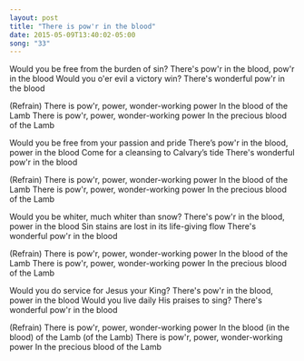 ```yaml
---
layout: post
title: "There is pow'r in the blood"
date: 2015-05-09T13:40:02-05:00
song: "33"
---
```

Would you be free from the burden of sin?
There's pow'r in the blood, pow'r in the blood
Would you o'er evil a victory win?
There's wonderful pow'r in the blood

(Refrain)
There is pow'r, power, wonder-working power
In the blood of the Lamb
There is pow'r, power, wonder-working power
In the precious blood of the Lamb

Would you be free from your passion and pride
There’s pow'r in the blood, power in the blood
Come for a cleansing to Calvary’s tide
There's wonderful pow'r in the blood

(Refrain)
There is pow'r, power, wonder-working power
In the blood of the Lamb
There is pow'r, power, wonder-working power
In the precious blood of the Lamb

Would you be whiter,
much whiter than snow?
There's pow'r in the blood, power in the blood
Sin stains are lost in its life-giving flow
There's wonderful pow'r in the blood

(Refrain)
There is pow'r, power, wonder-working power
In the blood of the Lamb
There is pow'r, power, wonder-working power
In the precious blood of the Lamb


Would you do service
for Jesus your King?
There's pow'r in the blood, power in the blood
Would you live daily His praises to sing?
There's wonderful pow'r in the blood

(Refrain)
There is pow'r, power, wonder-working power
In the blood (in the blood) of the Lamb (of the Lamb)
There is pow'r, power, wonder-working power
In the precious blood of the Lamb
